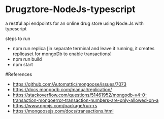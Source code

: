 # Drugztore-NodeJs-typescript
a restful api endpoints for an online drug store using Node.Js with typescript

steps to run
- npm run replica [in separate terminal and leave it running, it creates replicaset for mongoDb to enable transactions]
- npm run build
- npm start





#References
- https://github.com/Automattic/mongoose/issues/7073
- https://docs.mongodb.com/manual/replication/
- https://stackoverflow.com/questions/51461952/mongodb-v4-0-transaction-mongoerror-transaction-numbers-are-only-allowed-on-a
- https://www.npmjs.com/package/run-rs
- https://mongoosejs.com/docs/transactions.html